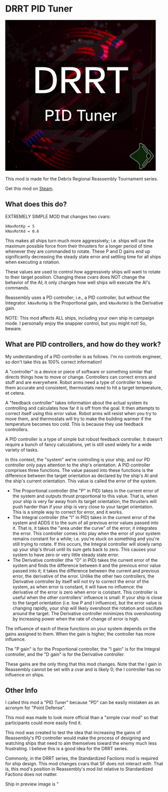# DRRT PID Tuner

![Preview image](preview.png)

This mod is made for the Debris Regional Reassembly Tournament series.

Get this mod on [Steam](https://steamcommunity.com/sharedfiles/filedetails/?id=2975919132).

## What does this do?

EXTREMELY SIMPLE MOD that changes two cvars:
```
kNavRotKp = 5
kNavRotKd = 0.6
```
This makes all ships turn much more aggressively; i.e. ships will use the
maximum possible force from their thrusters for a longer period of time
whenever they are commanded to rotate. These P and D gains end up significantly
decreasing the steady state error and settling time for all ships when
executing a rotation.

These values are used to control how aggressively ships will want to rotate to
their target position. Changing these cvars does NOT change the behavior of the
AI; it only changes how well ships will execute the AI's commands.

Reassembly uses a PD controller; i.e., a PID controller, but without the
Integrator. `kNavRotKp` is the Proportional gain, and `kNavRotKd` is the Derivative
gain.

NOTE: This mod affects ALL ships, including your own ship in campaign mode. I
personally enjoy the snappier control, but you might not! So, beware.

## What are PID controllers, and how do they work? 

My understanding of a PID controller is as follows. I'm no controls engineer,
so don't take this as 100% correct information!

A "controller" is a device or piece of software or something similar that
directs things how to move or change. Controllers can correct errors and stuff
and are everywhere. Robot arms need a type of controller to keep them accurate
and consistent, thermostats need to hit a target temperature, et cetera.

A "feedback controller" takes information about the actual system its
controlling and calculates how far it is off from the goal. It then attempts to
correct itself using this error value. Robot arms will resist when you try to
move them, and thermostats will try to make the building warmer if the
temperature becomes too cold. This is because they use feedback controllers.

A PID controller is a type of simple but robust feedback controller. It doesn't
require a bunch of fancy calculations, yet is still used widely for a wide
variety of tasks.

In this context, the "system" we're controlling is your ship, and our PD
controller only pays attention to the ship's orientation. A PID controller
comprises three functions. The value passed into these functions is the
difference between the target orientation as declared by the ship's AI and the
ship's current orientation. This value is called the error of the system.

- The Proportional controller (the "P" in PID) takes in the current error of
  the system and outputs thrust proportional to this value. That is, when your
  ship is very far away from its target orientation, the thrusters will push
  harder than if your ship is very close to your target orientation. This is a
  simple way to correct for error, and it works. 
- The Integral controller (the "I" in PID) takes in the current error of the
  system and ADDS it to the sum of all previous error values passed into it.
  That is, it takes the "area under the curve" of the error; it integrates the
  error. This controller comes into play when the error of your system remains
  constant for a while; i.e. you're stuck on something and you're still trying
  to rotate. If this occurs, the Integral controller will slowly ramp up your
  ship's thrust until its sum gets back to zero. This causes your system to
  have zero or very little steady state error. 
- The Derivative controller (the "D" in PID) takes the current error of the
  system and finds the difference between it and the previous error value
  passed into it; it takes the difference between the current and previous
  error, the derivative of the error. Unlike the other two controllers, the
  Derivative controller by itself will not try to correct the error of the
  system, as when error is constant, it will have no influence: the derivative
  of the error is zero when error is constant. This controller is useful when
  the other controllers' influence is small: If your ship is close to the
  target orientation (i.e. low P and I influence), but the error value is
  changing rapidly, your ship will likely overshoot the rotation and oscillate
  around the target. The Derivative controller minimizes this overshooting by
  increasing power when the rate of change of error is high.

The influence of each of these functions on your system depends on the gains
assigned to them. When the gain is higher, the controller has more influence.

The "P gain" is for the Proportional controller, the "I gain" is for the
Integral controller, and the "D gain" is for the Derivative controller.

These gains are the only thing that this mod changes. Note that the I gain in
Reassembly cannot be set with a cvar and is likely 0; the I controller has no
influence on ships.

## Other Info 

I called this mod a "PID Tuner" because "PD" can be easily mistaken as an
acronym for "Point Defense".

This mod was made to look more official than a "simple cvar mod" so that
participants could more easily find it.

This mod was created to test the idea that increasing the gains of Reassembly's
PD controller would make the process of designing and watching ships that need
to aim themselves toward the enemy much less frustrating. I believe this is a
good idea for the DRRT series.

Commonly, in the DRRT series, the Standardized Factions mod is required for
ship design. This mod changes cvars that SF does not interact with. That is,
this mod's position in Reassembly's mod list relative to Standardized Factions
does not matter.

Ship in preview image is "

